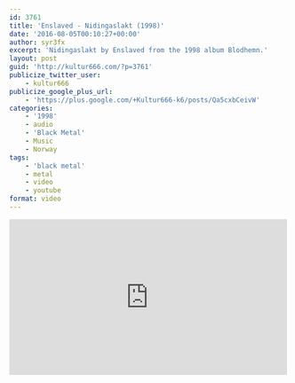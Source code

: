 ```yaml
---
id: 3761
title: 'Enslaved - Nidingaslakt (1998)'
date: '2016-08-05T00:10:27+00:00'
author: syr3fx
excerpt: 'Nidingaslakt by Enslaved from the 1998 album Blodhemn.'
layout: post
guid: 'http://kultur666.com/?p=3761'
publicize_twitter_user:
    - kultur666
publicize_google_plus_url:
    - 'https://plus.google.com/+Kultur666-k6/posts/Qa5cxbCeivW'
categories:
    - '1998'
    - audio
    - 'Black Metal'
    - Music
    - Norway
tags:
    - 'black metal'
    - metal
    - video
    - youtube
format: video
---
```


<iframe allow="accelerometer; autoplay; clipboard-write; encrypted-media; gyroscope; picture-in-picture; web-share" allowfullscreen="" frameborder="0" height="281" loading="lazy" src="https://www.youtube.com/embed/9y7zRjkR1xg?feature=oembed" title="Enslaved (35) - Nidingaslakt" width="500"></iframe>